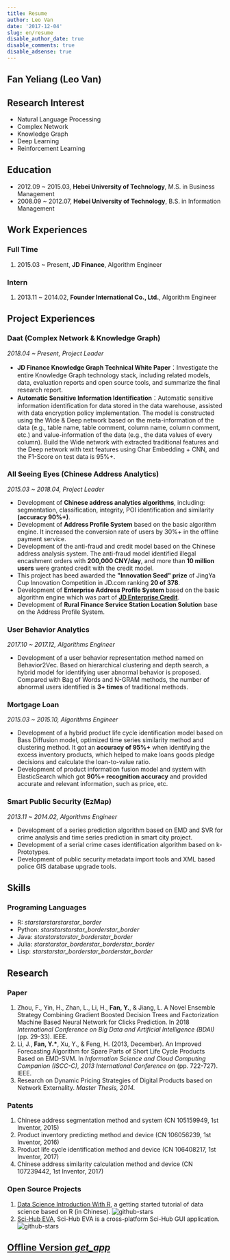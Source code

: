 ```yaml
---
title: Resume
author: Leo Van
date: '2017-12-04'
slug: en/resume
disable_author_date: true
disable_comments: true
disable_adsense: true
---
```


<p><!-- disable capitalize the first letter --></p>

## Fan Yeliang (Leo Van)

## Research Interest

- Natural Language Processing
- Complex Network
- Knowledge Graph
- Deep Learning
- Reinforcement Learning

## Education

- 2012.09 ~ 2015.03, **Hebei University of Technology**, M.S. in Business Management
- 2008.09 ~ 2012.07, **Hebei University of Technology**, B.S. in Information Management

## Work Experiences

### Full Time

1. 2015.03 ~ Present, **JD Finance**, Algorithm Engineer

### Intern

1. 2013.11 ~ 2014.02, **Founder International Co., Ltd.**, Algorithm Engineer

## Project Experiences

### Daat (Complex Network & Knowledge Graph)

_2018.04 ~ Present, Project Leader_

- **JD Finance Knowledge Graph Technical White Paper**：Investigate the entire Knowledge Graph technology stack, including related models, data, evaluation reports and open source tools, and summarize the final research report.
- **Automatic Sensitive Information Identification**：Automatic sensitive information identification for data stored in the data warehouse, assisted with data encryption policy implementation. The model is constructed using the Wide & Deep network based on the meta-information of the data (e.g., table name, table comment, column name, column comment, etc.) and value-information of the data (e.g., the data values of every column). Build the Wide network with extracted traditional features and the Deep network with text features using Char Embedding + CNN, and the F1-Score on test data is 95%+.

### All Seeing Eyes (Chinese Address Analytics)

_2015.03 ~ 2018.04, Project Leader_

- Development of **Chinese address analytics algorithms**, including: segmentation, classification, integrity, POI identification and similarity **(accuracy 90%+)**.
- Development of **Address Profile System** based on the basic algorithm engine. It increased the conversion rate of users by 30%+ in the offline payment service.
- Development of the anti-fraud and credit model based on the Chinese address analysis system. The anti-fraud model identified illegal encashment orders with **200,000 CNY/day**, and more than **10 million users** were granted credit with the credit model.
- This project has beed awarded the **"Innovation Seed" prize** of JingYa Cup Innovation Competition in JD.com ranking **20 of 378**.
- Development of **Enterprise Address Profile System** based on the basic algorithm engine which was part of [**JD Enterprise Credit**](https://icredit.jd.com/).
- Development of **Rural Finance Service Station Location Solution** base on the Address Profile System.

### User Behavior Analytics

_2017.10 ~ 2017.12, Algorithms Engineer_

- Development of a user behavior representation method named on Behavior2Vec. Based on hierarchical clustering and depth search, a hybrid model for identifying user abnormal behavior is proposed. Compared with Bag of Words and N-GRAM methods, the number of abnormal users identified is **3+ times** of traditional methods.

### Mortgage Loan

_2015.03 ~ 2015.10, Algorithms Engineer_

- Development of a hybrid product life cycle identification model based on Bass Diffusion model, optimized time series similarity method and clustering method. It got an **accuracy of 95%+** when identifying the excess inventory products, which helped to make loans goods pledge decisions and calculate the loan-to-value ratio.
- Development of product information fusion model and system with ElasticSearch which got **90%+ recognition accuracy** and provided accurate and relevant information, such as price, etc.

### Smart Public Security (EzMap)

_2013.11 ~ 2014.02, Algorithms Engineer_

- Development of a series prediction algorithm based on EMD and SVR for crime analysis and time series prediction in smart city project.
- Development of a serial crime cases identification algorithm based on k-Prototypes.
- Development of public security metadata import tools and XML based police GIS database upgrade tools.

## Skills

### Programing Languages

- R: <i class="material-icons">star</i><i class="material-icons">star</i><i class="material-icons">star</i><i class="material-icons">star</i><i class="material-icons">star\_border</i>
- Python: <i class="material-icons">star</i><i class="material-icons">star</i><i class="material-icons">star</i><i class="material-icons">star\_border</i><i class="material-icons">star\_border</i>
- Java: <i class="material-icons">star</i><i class="material-icons">star</i><i class="material-icons">star</i><i class="material-icons">star\_border</i><i class="material-icons">star\_border</i>
- Julia: <i class="material-icons">star</i><i class="material-icons">star</i><i class="material-icons">star\_border</i><i class="material-icons">star\_border</i><i class="material-icons">star\_border</i>
- Lisp: <i class="material-icons">star</i><i class="material-icons">star</i><i class="material-icons">star\_border</i><i class="material-icons">star\_border</i><i class="material-icons">star\_border</i>

## Research

### Paper

1. Zhou, F., Yin, H., Zhan, L., Li, H., **Fan, Y.**, & Jiang, L. A Novel Ensemble Strategy Combining Gradient Boosted Decision Trees and Factorization Machine Based Neural Network for Clicks Prediction. In 2018 _International Conference on Big Data and Artificial Intelligence (BDAI)_ (pp. 29-33). IEEE.
2. Li, J., **Fan, Y.\***, Xu, Y., & Feng, H. (2013, December). An Improved Forecasting Algorithm for Spare Parts of Short Life Cycle Products Based on EMD-SVM. In _Information Science and Cloud Computing Companion (ISCC-C), 2013 International Conference on_ (pp. 722-727). IEEE.
3. Research on Dynamic Pricing Strategies of Digital Products based on Network Externality. _Master Thesis, 2014._

### Patents

1. Chinese address segmentation method and system (CN 105159949, 1st Inventor, 2015)
2. Product inventory predicting method and device (CN 106056239, 1st Inventor, 2016)
3. Product life cycle identification method and device (CN 106408217, 1st Inventor, 2017)
4. Chinese address similarity calculation method and device (CN 107239442, 1st Inventor, 2017)

### Open Source Projects

1. [Data Science Introduction With R](https://github.com/leovan/data-science-introduction-with-r), a getting started tutorial of data science based on R (in Chinese).  ![github-stars](https://img.shields.io/github/stars/leovan/data-science-introduction-with-r.svg?style=social&label=Stars)
2. [Sci-Hub EVA](https://github.com/leovan/SciHubEVA), Sci-Hub EVA is a cross-platform Sci-Hub GUI application. ![github-stars](https://img.shields.io/github/stars/leovan/SciHubEVA.svg?style=social&label=Stars)

<h2><a href="//cdn.leovan.me/documents/cv/FanYeliang-CV-en.pdf" target="_blank" style="border: none;">Offline Version <i class="material-icons">get_app</i></a></h2>
